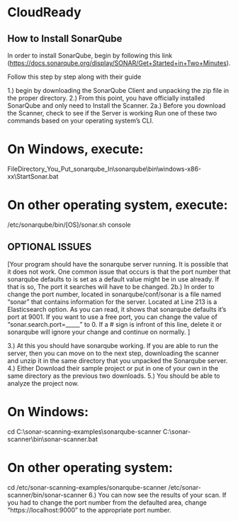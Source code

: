 # CloudReady

##  How to Install SonarQube 
In order to install SonarQube, begin by following this link (https://docs.sonarqube.org/display/SONAR/Get+Started+in+Two+Minutes).

Follow this step by step along with their guide

1.) begin by downloading the SonarQube Client and unpacking the zip file in the proper directory.
2.) From this point, you have officially installed SonarQube and only need to Install the Scanner.
2a.) Before you download the Scanner, check to see if the Server is working
Run one of these two commands based on your operating system’s CLI.

# On Windows, execute:
FileDirectory_You_Put_sonarqube_In\sonarqube\bin\windows-x86-xx\StartSonar.bat
 
# On other operating system, execute:
/etc/sonarqube/bin/[OS]/sonar.sh console

## OPTIONAL ISSUES
[Your program should have the sonarqube server running. It is possible that it does not work. One common issue that occurs is that the port number that sonarqube defaults to is set as a default value might be in use already. If that is so, The port it searches will have to be changed. 
2b.) In order to change the port number, located in sonarqube/conf/sonar is a file named “sonar” that contains information for the server. Located at Line 213 is a Elasticsearch option. As you can read, it shows that sonarqube defaults it’s port at 9001. If you want to use a free port, you can change the value of “sonar.search.port=_____” to 0. If a # sign is infront of this line, delete it or sonarqube will ignore your change and continue on normally.
]

3.) At this you should have sonarqube working. If you are able to run the server, then you can move on to the next step, downloading the scanner and unzip it in the same directory that you unpacked the Sonarqube server.
4.) Either Download their sample project or put in one of your own in the same directory as the previous two downloads.
5.) You should be able to analyze the project now.

# On Windows:
cd C:\sonar-scanning-examples\sonarqube-scanner
C:\sonar-scanner\bin\sonar-scanner.bat
 
# On other operating system:
cd /etc/sonar-scanning-examples/sonarqube-scanner
/etc/sonar-scanner/bin/sonar-scanner
6.) You can now see the results of your scan. If you had to change the port number from the defaulted area, change “https://localhost:9000” to the appropriate port number.
